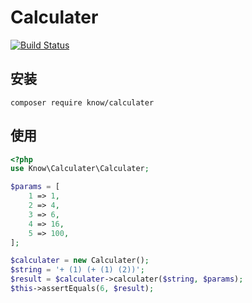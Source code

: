 # Calculater

[![Build Status](https://travis-ci.org/kyknow/calculater.svg?branch=master)](https://travis-ci.org/kyknow/calculater)

## 安装
~~~
composer require know/calculater
~~~

## 使用
~~~php
<?php
use Know\Calculater\Calculater;

$params = [
    1 => 1,
    2 => 4,
    3 => 6,
    4 => 16,
    5 => 100,
];

$calculater = new Calculater();
$string = '+ (1) (+ (1) (2))';
$result = $calculater->calculater($string, $params);
$this->assertEquals(6, $result);
~~~